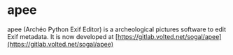 # apee

apee (Archéo Python Exif Editor) is a archeological pictures software to edit Exif metadata.
It is now developed at [https://gitlab.volted.net/sogal/apee](https://gitlab.volted.net/sogal/apee)
